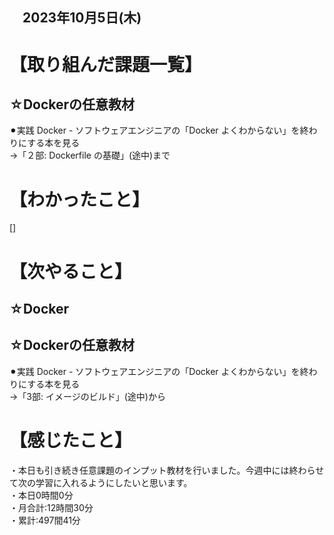 ## 　2023年10月5日(木)
# 【取り組んだ課題一覧】
## ☆Dockerの任意教材
⚫︎実践 Docker - ソフトウェアエンジニアの「Docker よくわからない」を終わりにする本を見る<br>
→「２部: Dockerfile の基礎」(途中)まで<br>
# 【わかったこと】
[]

# 【次やること】
## ☆Docker
## ☆Dockerの任意教材
⚫︎実践 Docker - ソフトウェアエンジニアの「Docker よくわからない」を終わりにする本を見る<br>
→「3部: イメージのビルド」(途中)から<br>
# 【感じたこと】
・本日も引き続き任意課題のインプット教材を行いました。今週中には終わらせて次の学習に入れるようにしたいと思います。<br>
・本日0時間0分<br>
・月合計:12時間30分<br>
・累計:497間41分<br>
